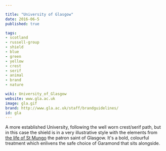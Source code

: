 ```yaml
---

title: "University of Glasgow"
date: 2016-06-5
published: true

tags:
- scotland
- russell-group
- shield
- blue
- green
- yellow
- crest
- serif
- animal
- brand
- nature

wiki: University_of_Glasgow
website: www.gla.ac.uk
image: gla.gif
brand: http://www.gla.ac.uk/staff/brandguidelines/
id: gla
---
```


A more established University, following the well worn crest/serif path, but in this case the shield is in a very illustrative style with the elements from [the life of St Mungo](http://www.universitystory.gla.ac.uk/coat-of-arms/) the patron saint of Glasgow. It's a bold, colourful treatment which enlivens the safe choice of Garamond that sits alongside.
